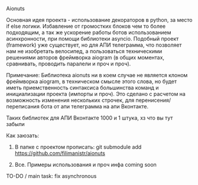 Aionuts 

Основная идея проекта - использование декораторов в python, за место if else логики. Избавление от громостких блоков чем то более подходящим, а так же ускорение работы ботов использованием асинхронности, при помощи библиотеки asyncio. Подобный проект (framework) уже существует, но для АПИ телеграмма, что позволяет нам не изобретать велосипед, а пользоваться техническими решениями авторов фреймворка aiogram (в общих моментах, сравнивать, проводить паралели и проч и проч).

Примечание: Библиотека aionuts ни в коем случае не является клоном фреймворка aiogram, в техническом смысле этого слова, но будет иметь приемственность синтаксиса большинства команд и инициализации проекта (импорты и проч). Это сделано с расчетом на возможность изменения нескольких строчек, для перенисения/переписания бота от апи телеграмма на апи Вконтакте.

Таких библиотек для АПИ Вконтакте 1000 и 1 штука, хз что вы тут забыли

Как заюзать:

1. В папке с проектом прописать:
git submodule add https://github.com/filimanistr/aionuts

2. Все. Примеры использования и проч инфа coming soon


TO-DO / main task:
fix asynchronous
